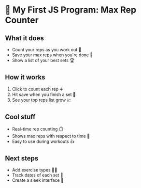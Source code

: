 # 💪 My First JS Program: Max Rep Counter

## What it does
- Count your reps as you work out 🔢
- Save your max reps when you're done 💾
- Show a list of your best sets 🏆

## How it works
1. Click to count each rep ➕
2. Hit save when you finish a set 💾
3. See your top reps list grow 📈

## Cool stuff
- Real-time rep counting ⏱️
- Shows max reps with respect to time 🔄
- Easy to use during workouts 👍

## Next steps
- Add exercise types 🏋️‍♀️
- Track dates of each set 📅
- Create a sleek interface 🎨
